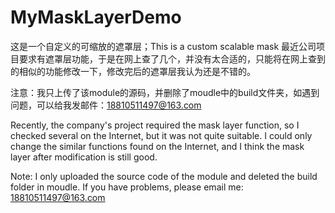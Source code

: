 # MyMaskLayerDemo
这是一个自定义的可缩放的遮罩层；This is a custom scalable mask
最近公司项目要求有遮罩层功能，于是在网上查了几个，并没有太合适的，只能将在网上查到的相似的功能修改一下，修改完后的遮罩层我认为还是不错的。

注意：我只上传了该module的源码，并删除了moudle中的build文件夹，如遇到问题，可以给我发邮件：18810511497@163.com

Recently, the company's project required the mask layer function, 
so I checked several on the Internet, but it was not quite suitable.
I could only change the similar functions found on the Internet, 
and I think the mask layer after modification is still good.


Note: I only uploaded the source code of the module and deleted the build folder in moudle. If you have problems, please email me: 18810511497@163.com
